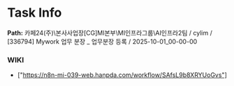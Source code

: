 # Task Info

**Path:** 카페24(주)\본사사업장\[CG]MI본부\MI인프라그룹\AI인프라2팀 / cylim / [336794] Mywork 업무 분장 _ 업무분장 등록 / 2025-10-01_00-00-00

### WIKI
- ["https://n8n-mi-039-web.hanpda.com/workflow/SAfsL9b8XRYUoGvs"]

